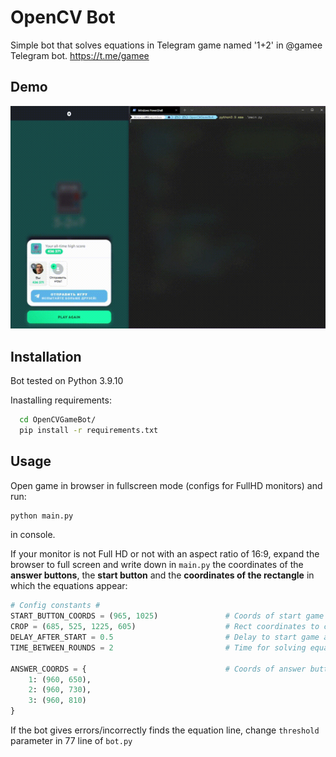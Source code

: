 
# OpenCV Bot

Simple bot that solves equations in Telegram game named '1+2' in @gamee Telegram bot.
https://t.me/gamee

## Demo

![Example](https://raw.githubusercontent.com/Roqvie/OpenCVGameBot/master/demo/demo.gif)



## Installation

Bot tested on Python 3.9.10

Inastalling requirements:

```bash
  cd OpenCVGameBot/
  pip install -r requirements.txt
```


    
## Usage

Open game in browser in fullscreen mode (configs for FullHD monitors) and run:
```bash
python main.py
```
in console.

If your monitor is not Full HD or not with an aspect ratio of 16:9,
expand the browser to full screen and write down in `main.py` the coordinates of
the **answer buttons**, the **start button** and the **coordinates of the rectangle**
in which the equations appear:

```python
# Config constants #
START_BUTTON_COORDS = (965, 1025)               # Coords of start game button (center)
CROP = (685, 525, 1225, 605)                    # Rect coordinates to crop screenshot for matching equation (top left, bottom right)
DELAY_AFTER_START = 0.5                         # Delay to start game after clicking start button (seconds)
TIME_BETWEEN_ROUNDS = 2                         # Time for solving equation (seconds)

ANSWER_COORDS = {                               # Coords of answer buttons (center)
    1: (960, 650),
    2: (960, 730),
    3: (960, 810)
}
```

If the bot gives errors/incorrectly finds the equation line, change `threshold` parameter in 77 line of `bot.py`